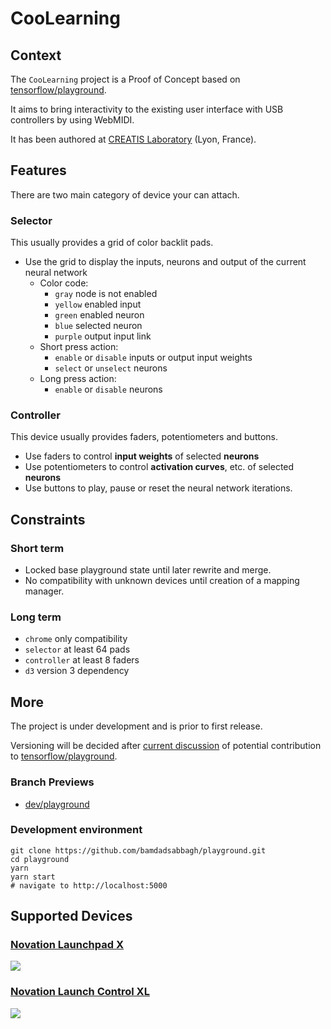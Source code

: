# CooLearning

## Context

The `CooLearning` project is a Proof of Concept based
on [tensorflow/playground](https://github.com/tensorflow/playground).

It aims to bring interactivity to the existing user interface with USB controllers by using WebMIDI.

It has been authored at [CREATIS Laboratory](https://www.creatis.insa-lyon.fr/site7/fr) (Lyon, France).

## Features

There are two main category of device your can attach.

### Selector

This usually provides a grid of color backlit pads.

- Use the grid to display the inputs, neurons and output of the current neural network
    - Color code:
        - `gray` node is not enabled
        - `yellow` enabled input
        - `green` enabled neuron
        - `blue` selected neuron
        - `purple` output input link
    - Short press action:
        - `enable` or `disable` inputs or output input weights
        - `select` or `unselect` neurons
    - Long press action:
        - `enable` or `disable` neurons

### Controller

This device usually provides faders, potentiometers and buttons.

- Use faders to control **input weights** of selected **neurons**
- Use potentiometers to control **activation curves**, etc. of selected **neurons**
- Use buttons to play, pause or reset the neural network iterations.

## Constraints

### Short term

- Locked base playground state until later rewrite and merge.
- No compatibility with unknown devices until creation of a mapping manager.

### Long term

- `chrome` only compatibility
- `selector` at least 64 pads
- `controller` at least 8 faders
- `d3` version 3 dependency

## More

The project is under development and is prior to first release.

Versioning will be decided after [current discussion](https://github.com/tensorflow/playground/issues/160) of potential
contribution to [tensorflow/playground](https://github.com/tensorflow/playground).

### Branch Previews

- [dev/playground](https://playground-git-dev-playground-bamdad.vercel.app)

### Development environment

```shell
git clone https://github.com/bamdadsabbagh/playground.git
cd playground
yarn
yarn start
# navigate to http://localhost:5000
```

## Supported Devices

### [Novation Launchpad X](https://novationmusic.com/en/launch/launchpad-x)

![](https://novationmusic.com/sites/novation/files/lpx-overhead-391-390.png)

### [Novation Launch Control XL](https://novationmusic.com/en/launch/launch-control-xl)

![](https://novationmusic.com/sites/novation/files/LCXL-overhead-1067-1062.png)
